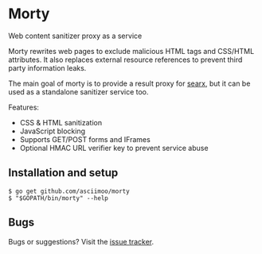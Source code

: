 # Morty

Web content sanitizer proxy as a service

Morty rewrites web pages to exclude malicious HTML tags and CSS/HTML attributes. It also replaces external resource references to prevent third party information leaks.

The main goal of morty is to provide a result proxy for [searx](https://asciimoo.github.com/searx/), but it can be used as a standalone sanitizer service too.

Features:

 - CSS & HTML sanitization
 - JavaScript blocking
 - Supports GET/POST forms and IFrames
 - Optional HMAC URL verifier key to prevent service abuse


## Installation and setup

```
$ go get github.com/asciimoo/morty
$ "$GOPATH/bin/morty" --help
```


## Bugs

Bugs or suggestions? Visit the [issue tracker](https://github.com/asciimoo/morty/issues).
